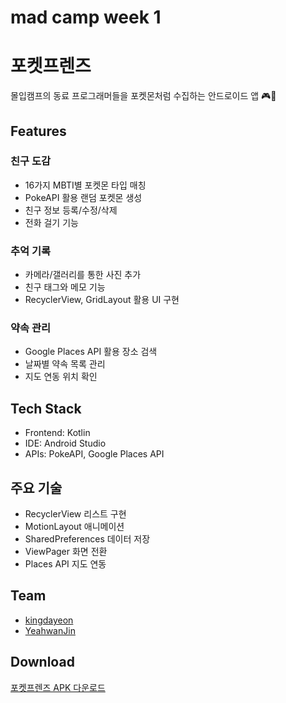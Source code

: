 # mad camp week 1
# 포켓프렌즈
몰입캠프의 동료 프로그래머들을 포켓몬처럼 수집하는 안드로이드 앱 🎮👥

## Features

### 친구 도감
- 16가지 MBTI별 포켓몬 타입 매칭
- PokeAPI 활용 랜덤 포켓몬 생성 
- 친구 정보 등록/수정/삭제
- 전화 걸기 기능

### 추억 기록  
- 카메라/갤러리를 통한 사진 추가
- 친구 태그와 메모 기능
- RecyclerView, GridLayout 활용 UI 구현

### 약속 관리
- Google Places API 활용 장소 검색
- 날짜별 약속 목록 관리
- 지도 연동 위치 확인

## Tech Stack
- Frontend: Kotlin
- IDE: Android Studio
- APIs: PokeAPI, Google Places API

## 주요 기술
- RecyclerView 리스트 구현
- MotionLayout 애니메이션
- SharedPreferences 데이터 저장
- ViewPager 화면 전환
- Places API 지도 연동

## Team
- [kingdayeon](https://github.com/kingdayeon)
- [YeahwanJin](https://github.com/YeahwanJin)

## Download
[포켓프렌즈 APK 다운로드](https://drive.google.com/file/d/1Pw3ke_E2fY8tAUaUb6oEPx4SdQpk3DYK/view?usp=sharing)
